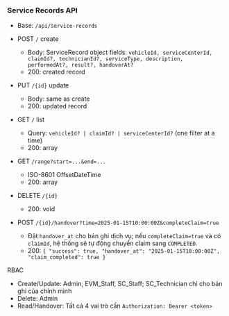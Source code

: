 ### Service Records API

- Base: `/api/service-records`

- POST `/` create

  - Body: ServiceRecord object fields: `vehicleId, serviceCenterId, claimId?, technicianId?, serviceType, description, performedAt?, result?, handoverAt?`
  - 200: created record

- PUT `/{id}` update

  - Body: same as create
  - 200: updated record

- GET `/` list

  - Query: `vehicleId? | claimId? | serviceCenterId?` (one filter at a time)
  - 200: array

- GET `/range?start=...&end=...`

  - ISO-8601 OffsetDateTime
  - 200: array

- DELETE `/{id}`

  - 200: void

- POST `/{id}/handover?time=2025-01-15T10:00:00Z&completeClaim=true`
  - Đặt `handover_at` cho bản ghi dịch vụ; nếu `completeClaim=true` và có `claimId`, hệ thống sẽ tự động chuyển claim sang `COMPLETED`.
  - 200: `{ "success": true, "handover_at": "2025-01-15T10:00:00Z", "claim_completed": true }`

RBAC

- Create/Update: Admin, EVM_Staff, SC_Staff; SC_Technician chỉ cho bản ghi của chính mình
- Delete: Admin
- Read/Handover: Tất cả 4 vai trò cần `Authorization: Bearer <token>`

